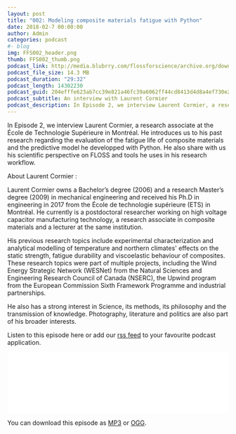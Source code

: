 ```yaml
---
layout: post
title: "002: Modeling composite materials fatigue with Python"
date: 2018-02-7 00:00:00
author: Admin
categories: podcast 
#- blog 
img: FFS002_header.png
thumb: FFS002_thumb.png
podcast_link: http://media.blubrry.com/flossforscience/archive.org/download/FlossforscienceEp002-ModelingCompositeMaterialsFatigueWithPython/FlossforscienceEp002.mp3
podcast_file_size: 14.3 MB
podcast_duration: "29:32"
podcast_length: 14302230
podcast_guid: 204efffe623ab7cc39e821a46fc39a6062ff44cd8413d4d8a4ef730e275dbb5b
podcast_subtitle: An interview with Laurent Cormier
podcast_description: In Episode 2, we interview Laurent Cormier, a research associate at the Ecole de Technologie Superieure in Montreal. He introduces us to his past research regarding the evaluation of the fatigue life of composite materials and the predictive model he developped with Python. He also share with us his scientific perspective on FLOSS and tools he uses in his research workflow.
---
```

In Episode 2, we interview Laurent Cormier, a research associate at the École de Technologie Supérieure in Montréal. He introduces us to his past research regarding the evaluation of the fatigue life of composite materials and the predictive model he developped with Python. He also share with us his scientific perspective on FLOSS and tools he uses in his research workflow. 

About Laurent Cormier : 

Laurent Cormier owns a Bachelor’s degree (2006) and a research Master’s degree (2009) in mechanical engineering and received his Ph.D in engineering in 2017 from the École de technologie supérieure (ETS) in Montréal. He currently is a postdoctoral researcher working on high voltage capacitor manufacturing technology, a research associate in composite materials and a lecturer at the same institution. 

His previous research topics include experimental characterization and analytical modelling of temperature and northern climates' effects on the static strength, fatigue durability and viscoelastic behaviour of composites. These research topics were part of multiple projects, including the Wind Energy Strategic Network (WESNet) from the Natural Sciences and Engineering Research Council of Canada (NSERC), the Upwind program from the European Commission Sixth Framework Programme and industrial partnerships. 

He also has a strong interest in Science, its methods, its philosophy and the transmission of knowledge. Photography, literature and politics are also part of his broader interests.

Listen to this episode here or add our [rss feed](https://flossforscience.github.io/feed.xml) to your favourite podcast application. 

<iframe src="//player.blubrry.com/id/30476654/#time-0&darkOrLight-Light&shownotes-000000&shownotesBackground-f68a1d&download-ffffff&downloadBackground-384452&subscribe-000000&subscribeBackground-f68a1d&share-ffffff&shareBackground-384452" scrolling="no" width="100%" height="138px" frameborder="0"></iframe>

You can download this episode as [MP3](http://media.blubrry.com/flossforscience/archive.org/download/FlossforscienceEp002-ModelingCompositeMaterialsFatigueWithPython/FlossforscienceEp002.mp3) or [OGG](http://media.blubrry.com/flossforscience/archive.org/download/FlossforscienceEp002-ModelingCompositeMaterialsFatigueWithPython/FlossforscienceEp002.ogg). 

